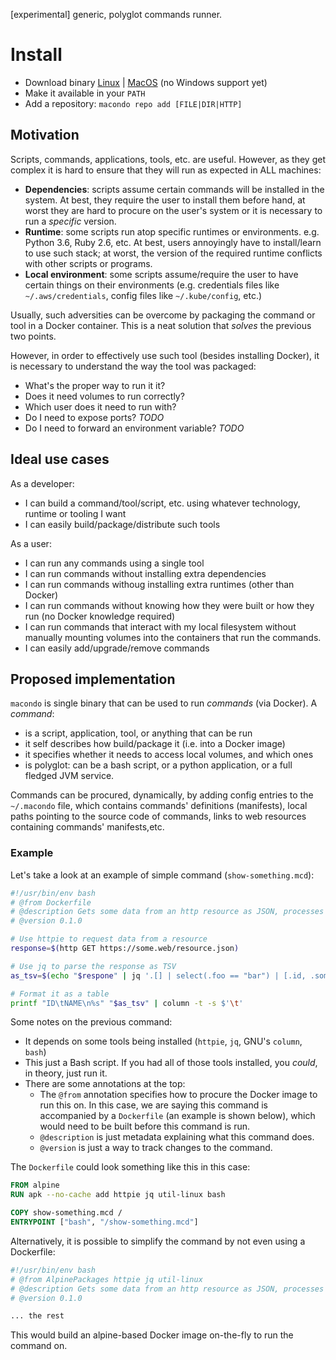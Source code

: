 [experimental] generic, polyglot commands runner.

# Install

- Download binary [Linux](https://github.com/casidiablo/macondo/releases/download/0.1.1/macondo-0.1.1-linux) | 
  [MacOS](https://github.com/casidiablo/macondo/releases/download/0.1.1/macondo-0.1.1-osx)
  (no Windows support yet)
- Make it available in your `PATH`
- Add a repository: `macondo repo add [FILE|DIR|HTTP]`

## Motivation

Scripts, commands, applications, tools, etc. are useful. However, as they get
complex it is hard to ensure that they will run as expected in ALL machines:

- **Dependencies**: scripts assume certain commands will be installed in the system.
  At best, they require the user to install them before hand, at worst they are
  hard to procure on the user's system or it is necessary to run a _specific_
  version.
- **Runtime**: some scripts run atop specific runtimes or environments. e.g.
  Python 3.6, Ruby 2.6, etc. At best, users annoyingly have to install/learn to
  use such stack; at worst, the version of the required runtime conflicts with
  other scripts or programs.
- **Local environment**: some scripts assume/require the user to have certain
  things on their environments (e.g. credentials files like
  `~/.aws/credentials`, config files like `~/.kube/config`, etc.)

Usually, such adversities can be overcome by packaging the command or tool in a
Docker container. This is a neat solution that _solves_ the previous two points.

However, in order to effectively use such tool (besides installing Docker), it
is necessary to understand the way the tool was packaged:

- What's the proper way to run it it?
- Does it need volumes to run correctly?
- Which user does it need to run with?
- Do I need to expose ports? _TODO_
- Do I need to forward an environment variable? _TODO_

## Ideal use cases

As a developer:

- I can build a command/tool/script, etc. using whatever technology, runtime or
  tooling I want
- I can easily build/package/distribute such tools

As a user:

- I can run any commands using a single tool
- I can run commands without installing extra dependencies
- I can run commands withoug installing extra runtimes (other than Docker)
- I can run commands without knowing how they were built or how they run (no
  Docker knowledge required)
- I can run commands that interact with my local filesystem without manually
  mounting volumes into the containers that run the commands.
- I can easily add/upgrade/remove commands

## Proposed implementation

`macondo` is single binary that can be used to run _commands_ (via Docker). A
_command_:

- is a script, application, tool, or anything that can be run
- it self describes how build/package it (i.e. into a Docker image)
- it specifies whether it needs to access local volumes, and which ones
- is polyglot: can be a bash script, or a python application, or a full fledged
  JVM service.
  
Commands can be procured, dynamically, by adding config entries to the
`~/.macondo` file, which contains commands' definitions (manifests), local paths
pointing to the source code of commands, links to web resources containing
commands' manifests,etc.

### Example

Let's take a look at an example of simple command (`show-something.mcd`):

```bash
#!/usr/bin/env bash
# @from Dockerfile
# @description Gets some data from an http resource as JSON, processes it and displays it as a table
# @version 0.1.0

# Use httpie to request data from a resource
response=$(http GET https://some.web/resource.json)

# Use jq to parse the response as TSV
as_tsv=$(echo "$respone" | jq '.[] | select(.foo == "bar") | [.id, .someOtherField] | @tsv')

# Format it as a table
printf "ID\tNAME\n%s" "$as_tsv" | column -t -s $'\t'
```

Some notes on the previous command:

- It depends on some tools being installed (`httpie`, `jq`, GNU's `column`, `bash`)
- This just a Bash script. If you had all of those tools installed, you _could_,
  in theory, just run it.
- There are some annotations at the top:
  - The `@from` annotation specifies how to procure the Docker image to run this
    on. In this case, we are saying this command is accompanied by a
    `Dockerfile` (an example is shown below), which would need to be built
    before this command is run.
  - `@description` is just metadata explaining what this command does.
  - `@version` is just a way to track changes to the command.

The `Dockerfile` could look something like this in this case:

```Dockerfile
FROM alpine
RUN apk --no-cache add httpie jq util-linux bash

COPY show-something.mcd /
ENTRYPOINT ["bash", "/show-something.mcd"]
```

Alternatively, it is possible to simplify the command by not even using a Dockerfile:

```bash
#!/usr/bin/env bash
# @from AlpinePackages httpie jq util-linux
# @description Gets some data from an http resource as JSON, processes it and displays it as a table
# @version 0.1.0

... the rest
```

This would build an alpine-based Docker image on-the-fly to run the command on.
